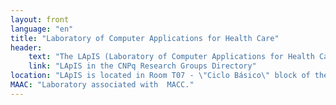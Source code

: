 ```yaml
---
layout: front
language: "en"
title: "Laboratory of Computer Applications for Health Care"
header:
    text: "The LApIS (Laboratory of Computer Applications for Health Care) is a laboratory located at the School of Arts, Sciences and Humanities of the University of São Paulo, whose main objective is to design and develop low cost techniques and tools for but not limited to - health area."
    link: "LApIS in the CNPq Research Groups Directory"
location: "LApIS is located in Room T07 - \"Ciclo Básico\" block of the School of Arts, Sciences and Humanities of the University of São Paulo."
MAAC: "Laboratory associated with  MACC."
---
```

